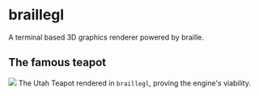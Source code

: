 # braillegl
A terminal based 3D graphics renderer powered by braille.

## The famous teapot
![](https://user-images.githubusercontent.com/47188830/164054016-81fc701a-e1a5-4ac6-a05b-ea976b338037.png)
The Utah Teapot rendered in `braillegl`, proving the engine's viability.
